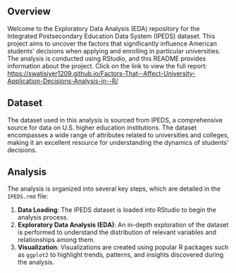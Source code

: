 ## Overview

Welcome to the Exploratory Data Analysis (EDA) repository for the Integrated Postsecondary Education Data System (IPEDS) dataset. This project aims to uncover the factors that significantly influence American students' decisions when applying and enrolling in particular universities. The analysis is conducted using RStudio, and this README provides information about the project. Click on the link to view the full report: https://swatisiyer1209.github.io/Factors-That--Affect-University-Application-Decisions-Analysis-in--R/

## Dataset

The dataset used in this analysis is sourced from IPEDS, a comprehensive source for data on U.S. higher education institutions. The dataset encompasses a wide range of attributes related to universities and colleges, making it an excellent resource for understanding the dynamics of students' decisions.

## Analysis

The analysis is organized into several key steps, which are detailed in the `IPEDS.rmd`  file:

1. **Data Loading**: The IPEDS dataset is loaded into RStudio to begin the analysis process.
2. **Exploratory Data Analysis (EDA)**: An in-depth exploration of the dataset is performed to understand the distribution of relevant variables and relationships among them.
3. **Visualization**: Visualizations are created using popular R packages such as `ggplot2` to highlight trends, patterns, and insights discovered during the analysis.
